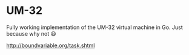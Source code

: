 # UM-32

Fully working implementation of the UM-32 virtual machine in Go. Just because why not 😆

http://boundvariable.org/task.shtml
